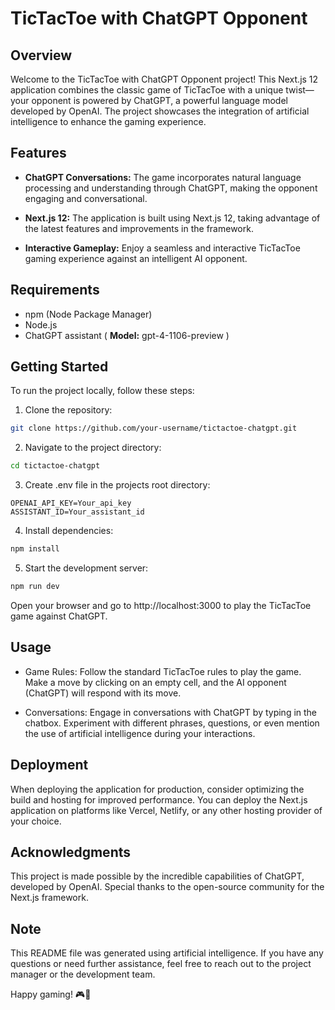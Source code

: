 # TicTacToe with ChatGPT Opponent

## Overview

Welcome to the TicTacToe with ChatGPT Opponent project! This Next.js 12 application combines the classic game of TicTacToe with a unique twist—your opponent is powered by ChatGPT, a powerful language model developed by OpenAI. The project showcases the integration of artificial intelligence to enhance the gaming experience.

## Features

- **ChatGPT Conversations:** The game incorporates natural language processing and understanding through ChatGPT, making the opponent engaging and conversational.

- **Next.js 12:** The application is built using Next.js 12, taking advantage of the latest features and improvements in the framework.

- **Interactive Gameplay:** Enjoy a seamless and interactive TicTacToe gaming experience against an intelligent AI opponent.

## **Requirements**

* npm (Node Package Manager)
* Node.js
* ChatGPT assistant ( **Model:** gpt-4-1106-preview )

## Getting Started

To run the project locally, follow these steps:
1. Clone the repository:

```bash
git clone https://github.com/your-username/tictactoe-chatgpt.git
```
2. Navigate to the project directory:

```bash
cd tictactoe-chatgpt
```

3. Create .env file in the projects root directory:
```dotenv
OPENAI_API_KEY=Your_api_key
ASSISTANT_ID=Your_assistant_id
```

4. Install dependencies:
```bash
npm install
```
5. Start the development server:
```bash
npm run dev
```
Open your browser and go to http://localhost:3000 to play the TicTacToe game against ChatGPT.

## Usage
- Game Rules: Follow the standard TicTacToe rules to play the game. Make a move by clicking on an empty cell, and the AI opponent (ChatGPT) will respond with its move.

- Conversations: Engage in conversations with ChatGPT by typing in the chatbox. Experiment with different phrases, questions, or even mention the use of artificial intelligence during your interactions.

## Deployment
When deploying the application for production, consider optimizing the build and hosting for improved performance. You can deploy the Next.js application on platforms like Vercel, Netlify, or any other hosting provider of your choice.

## Acknowledgments
This project is made possible by the incredible capabilities of ChatGPT, developed by OpenAI. Special thanks to the open-source community for the Next.js framework.

## Note
This README file was generated using artificial intelligence. If you have any questions or need further assistance, feel free to reach out to the project manager or the development team.

Happy gaming! 🎮🤖
